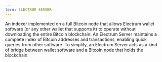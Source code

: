 ```yaml
---
term: ELECTRUM SERVER
---
```


An indexer implemented on a full Bitcoin node that allows Electrum wallet software (or any other wallet that supports it) to operate without downloading the entire Bitcoin blockchain. An Electrum Server maintains a complete index of Bitcoin addresses and transactions, enabling quick queries from other software. To simplify, an Electrum Server acts as a kind of bridge between wallet software and a Bitcoin node that holds the blockchain.